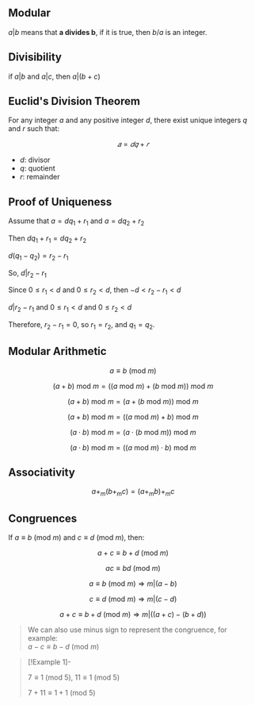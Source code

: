 ## Modular

$a | b$ means that **a divides b**, if it is true, then $b/a$ is an integer.

## Divisibility

if $a|b$ and $a|c$, then $a|(b+c)$

## Euclid's Division Theorem

For any integer $a$ and any positive integer $d$, there exist unique integers $q$ and $r$ such that:

$$𝑎 = 𝑑 𝑞 + 𝑟$$

- $d$: divisor
- $q$: quotient
- $r$: remainder

## Proof of Uniqueness

Assume that $a = dq_1 + r_1$ and $a = dq_2 + r_2$

Then $dq_1 + r_1 = dq_2 + r_2$

$d(q_1 - q_2) = r_2 - r_1$

So, $d | r_2 - r_1$

Since $0 \leq r_1 < d$ and $0 \leq r_2 < d$, then $-d < r_2 - r_1 < d$

$d | r_2 - r_1$ and $0 \leq r_1 < d$ and $0 \leq r_2 < d$

Therefore, $r_2 - r_1 = 0$, so $r_1 = r_2$, and $q_1 = q_2$.

## Modular Arithmetic

$$a\equiv b \ (\text{mod} \ m)$$

$$(a+b) \text{ mod } m = ((a \text{ mod } m) + (b \text{ mod } m)) \text{ mod } m $$

$$(a + b) \text{ mod } m = (a + (b \text{ mod } m)) \text{ mod } m$$

$$(a + b) \text{ mod } m = ((a \text{ mod } m) + b) \text{ mod } m$$

$$(a \cdot b) \text{ mod } m = (a \cdot (b \text{ mod } m)) \text{ mod } m$$

$$(a \cdot b) \text{ mod } m = ((a \text{ mod } m) \cdot b) \text{ mod } m$$

## Associativity

$$a +_m (b +_m c) = (a +_m b) +_m c$$

## Congruences

If $a \equiv b \ (\text{mod} \ m)$ and $c \equiv d \ (\text{mod} \ m)$, then:

$$
a + c \equiv b + d \ (\text{mod} \ m)
$$

$$
a c \equiv b d \ (\text{mod} \ m)
$$

$$a \equiv b \ (\text{mod} \ m) \Rightarrow m | (a - b)$$

$$c \equiv d \ (\text{mod} \ m) \Rightarrow m | (c - d)$$

$$a + c \equiv b + d \ (\text{mod} \ m) \Rightarrow m | ((a + c) - (b + d))$$

> We can also use minus sign to represent the congruence, for example:  
> $a - c \equiv b - d \ (\text{mod} \ m)$

> [!Example 1]-
>
> $7 \equiv 1 \ (\text{mod} \ 5)$, $11 \equiv 1 \ (\text{mod} \ 5)$
>
> $7 + 11 \equiv 1 + 1 \ (\text{mod} \ 5)$
